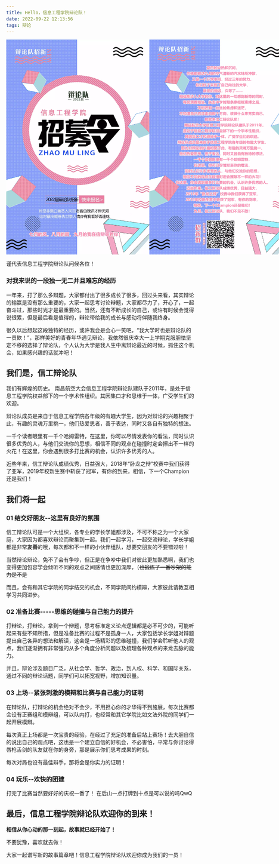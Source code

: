 ```yaml
---
title: Hello，信息工程学院辩论队！
date: 2022-09-22 12:13:56
tags: 辩论
---
```


<div style="display: flex;"> 

<img src="HEllo，信工辩论队！/IMG_20220922-201024081.webp" style="height: 36rem ;">


<img src="HEllo，信工辩论队！/IMG_20220922-203056638.webp" style="height: 36rem; ">

</div>

谨代表信息工程学院辩论队问候各位！

### 对我来说的一段独一无二并且难忘的经历

一年来，打了那么多辩题，大家都付出了很多成长了很多，回过头来看，其实辩论的输赢是没有那么重要的，大家一起思考讨论辩题，大家都尽力了，开心了，一起奋斗过，那些时光才是最重要的。当然，还有不断成长的自己，或许有时候会觉得说很累，但是最后看是值得的，辩论带给我的成长与感动将伴随我终身。

很久以后想起这段独特的经历，或许我会是会心一笑吧，“我大学时也是辩论队的一员欸！”，那样美好的青春年华遇见辩论，我依然很庆幸大一上学期克服胆怯坚定不移的选择了辩论队，个人认为大学是我人生中离辩论最近的时候，抓住这个机会，如果感兴趣的话就冲吧！

<!-- more -->

## 我们是，信工辩论队

我们有辉煌的历史。
南昌航空大会信息工程学院辩论队建队于2011年，是处于信息工程学院权益部下的一个学术性组织。其因集口才和思维于一体，广受学生们的欢迎。

辩论队成员是来自于信息工程学院各年级的有趣大学生，因为对辩论的兴趣相聚于此，有趣的灵魂万里挑一，他们热爱思者，善于表达，同时又各自有独特的想法。

一千个读者眼里有一千个哈姆雷特，在这里，你可以尽情发表你的看法，同时认识很多优秀的人，与他们交流你的思想，相信不同的观点在碰撞时定会擦出不一样的火花！在这里，你会遇到很多打比赛的机会，认识许多优秀的人。

近些年来，信工辩论队成绩优秀，日益强大，2018年“卧龙之辩”校赛中我们获得了亚军，2019年校新生赛中斩获了冠军，有你的到来，相信，下一个Champion还是我们！


## 我们将一起

### 01 结交好朋友--这里有良好的氛围

信工辩论队可是一个大组织，各专业的学长学姐都涉及，不可不称之为一个大家庭，大家因为都喜欢辩论而聚集到一起。我们一起学习，一起交流辩论，学长学姐都是非常**友善**的哦，每次都和不一样的小伙伴组队，想要交朋友的不要错过啦！

当然辩论辩论，免不了会有争吵，但正是在争吵中我们对彼此更加熟悉啊，我们也变得更加包容学会倾听不同的观点之间感情也更加深厚，（~~也锻炼了一番吵架的能力是不是~~

而且，会有和其它学院的同学结交的机会，不同学院间约模辩，大家彼此请教互相学习共同进步。

### 02 准备比赛-----思维的碰撞与自己能力的提升

打辩论，打辩论，拿到一个辩题，思考标准定义论点逻辑都是必不可少的，可能听起来有些不知所措，但是准备比赛的过程不是孤身一人，大家包括学长学姐对辩题提出自己各异的想法和解读，这会是一场精彩的思维碰撞，我们学会聆听他人的观点，我们逐渐拥有非常强的从多个角度分析问题以及梳理各种观点的来龙去脉的能力。

并且，辩论涉及题目广泛，从社会学、哲学、政治，到人权、科学、和国际关系，通过不同的辩论话题，同学们可以拓宽视野，增加知识量。

### 03 上场--紧张刺激的模辩和比赛与自己能力的证明

在辩论队，打辩论的机会绝对不会少，不用担心你的才华得不到施展，每次比赛都会设有正赛组和模辩组，可以队内打，也经常和其它学院比如文法外院的同学们一起开展模辩。


每次真正上场都是一次宝贵的经验，在经过了充足的准备后站上赛场！去大胆自信的说出自己的观点吧，这也是一个建立自信的好机会，不必害怕，平常与你讨论得唇枪舌剑的队友就在你的身旁，那是展示你们思考成果的时刻。

每次对局也设有最佳辩手，那将会是你实力的证明！

### 04 玩乐--欢快的团建

打完了比赛当然要好好的庆祝一番了！
在后山一点打牌到十点是可以说的吗QwQ


## 最后，信息工程学院辩论队欢迎你的到来！


**相信从你心动的那一刻起，故事就已经开始了！** 

不要犹豫，喜欢就去做！

大家一起谱写新的故事篇章吧！信息工程学院辩论队欢迎你成为我们的一员！